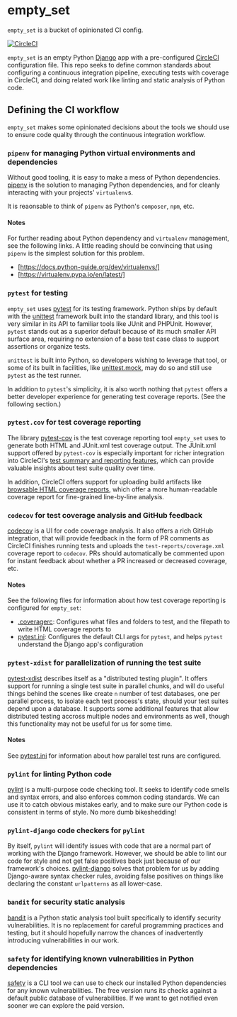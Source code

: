 # empty_set

`empty_set` is a bucket of opinionated CI config.

[![CircleCI](https://circleci.com/gh/ActiveCampaign/empty_set.svg?style=svg&circle-token=0eaea411be5fca3fe2868b4e24257b8da043ad3b)](https://circleci.com/gh/ActiveCampaign/empty_set)

`empty_set` is an empty Python [Django](https://www.djangoproject.com/) app with
a pre-configured [CircleCI](https://circleci.com) configuration file. This repo
seeks to define common standards about configuring a continuous integration
pipeline, executing tests with coverage in CircleCI, and doing related work like
linting and static analysis of Python code.

## Defining the CI workflow

`empty_set` makes some opinionated decisions about the tools we should use to
ensure code quality through the continuous integration workflow.

### `pipenv` for managing Python virtual environments and dependencies

Without good tooling, it is easy to make a mess of Python dependencies. [pipenv](https://pipenv.readthedocs.io/en/latest/)
is the solution to managing Python dependencies, and for cleanly interacting
with your projects' `virtualenv`s.

It is reaonsable to think of `pipenv` as Python's `composer`, `npm`, etc.

#### Notes

For further reading about Python dependency and `virtualenv` management, see the
following links. A little reading should be convincing that using `pipenv` is
the simplest solution for this problem.
- [https://docs.python-guide.org/dev/virtualenvs/]
- [https://virtualenv.pypa.io/en/latest/]


### `pytest` for testing

`empty_set` uses [pytest](https://docs.pytest.org/en/latest/) for its testing
framework. Python ships by default with the [unittest](https://docs.python.org/3/library/unittest.html)
framework built into the standard library, and this tool is very similar in its
API to familiar tools like JUnit and PHPUnit. However, `pytest` stands out as a
superior default because of its much smaller API surface area, requiring no
extension of a base test case class to support assertions or organize tests.

`unittest` is built into Python, so developers wishing to leverage that tool,
or some of its built in facilities, like [unittest.mock](https://docs.python.org/dev/library/unittest.mock.html),
may do so and still use `pytest` as the test runner.

In addition to `pytest`'s simplicity, it is also worth nothing that `pytest`
offers a better developer experience for generating test coverage reports. (See
the following section.)

### `pytest.cov` for test coverage reporting

The library [pytest-cov](https://pytest-cov.readthedocs.io/en/latest/) is the
test coverage reporting tool `empty_set` uses to generate both HTML and
JUnit.xml test coverage output. The JUnit.xml support offered by `pytest-cov` is
especially important for richer integration into CircleCI's [test summary and reporting features](https://circleci.com/docs/2.0/collect-test-data/),
which can provide valuable insights about test suite quality over time.

In addition, CircleCI offers support for uploading build artifacts like
[browsable HTML coverage reports](http://screen.ac/a339e01a35d7), which offer a
more human-readable coverage report for fine-grained line-by-line analysis.

### `codecov` for test coverage analysis and GitHub feedback

[codecov](https://codecov.io) is a UI for code coverage analysis. It also offers
a rich GitHub integration, that will provide feedback in the form of PR comments
as CircleCI finishes running tests and uploads the `test-reports/coverage.xml`
coverage report to `codecov`. PRs should automatically be commented upon for
instant feedback about whether a PR increased or decreased coverage, etc.

#### Notes

See the following files for information about how test coverage reporting is
configured for `empty_set`:
- [.coveragerc](.coveragerc): Configures what files and folders to test, and the filepath to write HTML coverage reports to
- [pytest.ini](pytest.ini): Configures the default CLI args for `pytest`, and helps `pytest` understand the Django app's configuration

### `pytest-xdist` for parallelization of running the test suite

[pytest-xdist](https://github.com/pytest-dev/pytest-xdist) describes itself as a
"distributed testing plugin". It offers support for running a single test suite
in parallel chunks, and will do useful things behind the scenes like create
`n` number of test databases, one per parallel process, to isolate each test
process's state, should your test suites depend upon a database. It supports
some additional features that allow distributed testing accross multiple nodes
and environments as well, though this functionality may not be useful for us
for some time.

#### Notes

See [pytest.ini](pytest.ini) for information about how parallel test runs are
configured.

### `pylint` for linting Python code

[pylint](https://pylint.readthedocs.io/en/latest/) is a multi-purpose code
checking tool. It seeks to identify code smells and syntax errors, and also
enforces common coding standards. We can use it to catch obvious mistakes early,
and to make sure our Python code is consistent in terms of style. No more dumb
bikeshedding!

### `pylint-django` code checkers for `pylint`

By itself, `pylint` will identify issues with code that are a normal part of
working with the Django framework. However, we should be able to lint our code
for style and not get false positives back just because of our framework's
choices. [pylint-django](https://github.com/PyCQA/pylint-django) solves that
problem for us by adding Django-aware syntax checker rules, avoiding false
positives on things like declaring the constant `urlpatterns` as all lower-case.

### `bandit` for security static analysis

[bandit](https://github.com/PyCQA/bandit) is a Python static analysis tool built
specifically to identify security vulnerabilities. It is no replacement for
careful programming practices and testing, but it should hopefully narrow the
chances of inadvertently introducing vulnerabilities in our work.

### `safety` for identifying known vulnerabilities in Python dependencies

[safety](https://github.com/pyupio/safety) is a CLI tool we can use to check our
installed Python dependencies for any known vulnerabilities. The free version
runs its checks against a default public database of vulnerabilities. If we want
to get notified even sooner we can explore the paid version.
